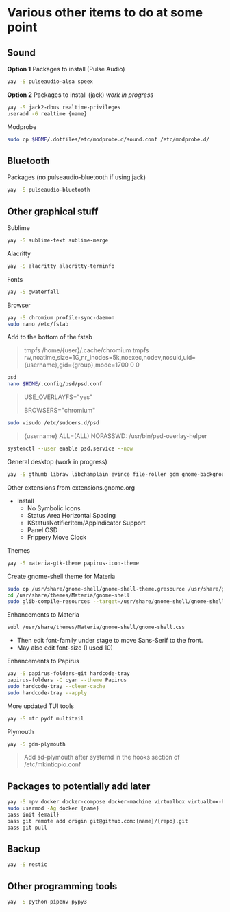 # Various other items to do at some point

## Sound

**Option 1** Packages to install (Pulse Audio)
```bash
yay -S pulseaudio-alsa speex
```

**Option 2** Packages to install (jack) *work in progress*
```bash
yay -S jack2-dbus realtime-privileges
useradd -G realtime {name}
```

Modprobe
```bash
sudo cp $HOME/.dotfiles/etc/modprobe.d/sound.conf /etc/modprobe.d/
```

## Bluetooth

Packages (no pulseaudio-bluetooth if using jack)
```bash
yay -S pulseaudio-bluetooth
```

## Other graphical stuff

Sublime
```bash
yay -S sublime-text sublime-merge
```

Alacritty
```bash
yay -S alacritty alacritty-terminfo
```

Fonts
```bash
yay -S gwaterfall
```

Browser
```bash
yay -S chromium profile-sync-daemon
sudo nano /etc/fstab
```
Add to the bottom of the fstab
> tmpfs /home/{user}/.cache/chromium tmpfs rw,noatime,size=1G,nr_inodes=5k,noexec,nodev,nosuid,uid={username},gid={group},mode=1700 0 0

```bash
psd
nano $HOME/.config/psd/psd.conf
```
> USE_OVERLAYFS="yes"
>
> BROWSERS="chromium"

```bash
sudo visudo /etc/sudoers.d/psd
```
> {username} ALL=(ALL) NOPASSWD: /usr/bin/psd-overlay-helper

```bash
systemctl --user enable psd.service --now
```

General desktop (work in progress)
```bash
yay -S gthumb libraw libchamplain evince file-roller gdm gnome-backgrounds gnome-calculator gnome-clocks gnome-characters gnome-control-center gnome-font-viewer gnome-keyring gnome-menus gnome-screenshot gnome-session gnome-settings-daemon gnome-shell mutter nautilus sushi tracker xdg-user-dirs-gtk gnome-logs gnome-tweaks alacarte gnome-shell-extensions gnome-shell-extension-dash-to-dock dconf-editor chrome-gnome-shell ffmpegthumbnailer gst-libav
```

Other extensions from extensions.gnome.org
- Install
    - No Symbolic Icons
    - Status Area Horizontal Spacing
    - KStatusNotifierItem/AppIndicator Support
    - Panel OSD
    - Frippery Move Clock

Themes
```bash
yay -S materia-gtk-theme papirus-icon-theme
```

Create gnome-shell theme for Materia
```bash
sudo cp /usr/share/gnome-shell/gnome-shell-theme.gresource /usr/share/gnome-shell/gnome-shell-theme.gresource.original
cd /usr/share/themes/Materia/gnome-shell
sudo glib-compile-resources --target=/usr/share/gnome-shell/gnome-shell-theme.gresource gnome-shell-theme.gresource.xml
```

Enhancements to Materia
```bash
subl /usr/share/themes/Materia/gnome-shell/gnome-shell.css
```
- Then edit font-family under stage to move Sans-Serif to the front.
- May also edit font-size (I used 10)

Enhancements to Papirus
```bash
yay -S papirus-folders-git hardcode-tray
papirus-folders -C cyan --theme Papirus
sudo hardcode-tray --clear-cache
sudo hardcode-tray --apply
```

More updated TUI tools
```bash
yay -S mtr pydf multitail
```

Plymouth
```bash
yay -S gdm-plymouth
```
> Add sd-plymouth after systemd in the hooks section of /etc/mkinticpio.conf

## Packages to potentially add later

```bash
yay -S mpv docker docker-compose docker-machine virtualbox virtualbox-host-modules-arch youtube-dl pass pass-otp docker-credential-pass
sudo usermod -Ag docker {name}
pass init {email}
pass git remote add origin git@github.com:{name}/{repo}.git
pass git pull
```

## Backup

```bash
yay -S restic
```

## Other programming tools

```bash
yay -S python-pipenv pypy3
```

